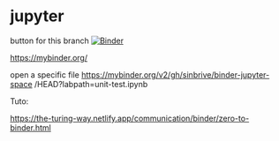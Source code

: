 # jupyter

button for this branch
[![Binder](https://mybinder.org/badge_logo.svg)](https://mybinder.org/v2/gh/sinbrive/binder-jupyter-space/new_branch)


https://mybinder.org/

open a specific file
https://mybinder.org/v2/gh/sinbrive/binder-jupyter-space
/HEAD?labpath=unit-test.ipynb


Tuto:

https://the-turing-way.netlify.app/communication/binder/zero-to-binder.html
